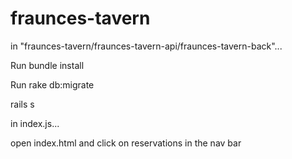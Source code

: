# fraunces-tavern
in "fraunces-tavern/fraunces-tavern-api/fraunces-tavern-back"...

Run bundle install

Run rake db:migrate

rails s


in index.js...

open index.html and click on reservations in the nav bar

